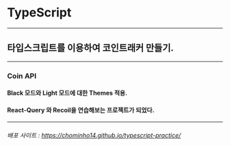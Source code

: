 # TypeScript

---

## 타입스크립트를 이용하여 코인트래커 만들기.

---

### Coin API

#### Black 모드와 Light 모드에 대한 Themes 적용.

#### React-Query 와 Recoil을 연습해보는 프로젝트가 되었다.

---

###### 배포 사이트 : https://chominho14.github.io/typescript-practice/
